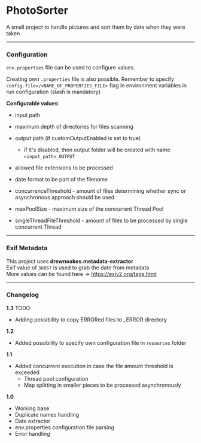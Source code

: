 # PhotoSorter

A small project to handle pictures and sort them by date when they were taken

---
### Configuration
`env.properties` file can be used to configure values.

Creating own `.properties` file is also possible. Remember to specify
`config.file=/<NAME_OF_PROPERTIES_FILE>` flag in environment variables in run configuration (slash is mandatory)
 
**Configurable values**: 
- input path
- maximum depth of directories for files scanning
- output path (if customOutputEnabled is set to true)
  - if it's disabled, then output folder will be created with name `<input_path>_OUTPUT` 
- allowed file extensions to be processed
- date format to be part of the filename

- concurrenceThreshold - amount of files determining whether sync or asynchronous approach should be used
- maxPoolSize - maximum size of the concurrent Thread Pool
- singleThreadFileThreshold - amount of files to be processed by single concurrent Thread

---
### Exif Metadata


This project uses **drewnoakes.metadata-extractor** \
Exif value of `36867` is used to grab the date from metadata \
More values can be found here -> https://exiv2.org/tags.html

---

### Changelog

**1.3** TODO:
- Adding possibility to copy ERRORed files to _ERROR directory

**1.2** 
- Added possibility to specify own configuration file in `resources` folder

**1.1**
- Added concurrent execution in case the file amount threshold is exceeded
  - Thread pool configuration
  - Map splitting in smaller pieces to be processed asynchronously

**1.0** 
- Working base
- Duplicate names handling
- Date extractor
- env.properties configuration file parsing
- Error handling


